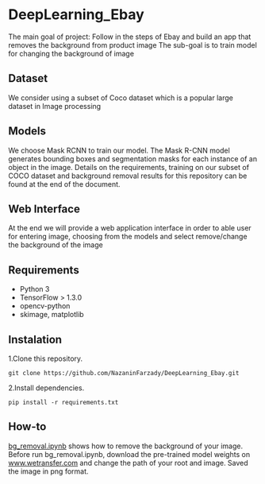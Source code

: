 # DeepLearning_Ebay
The main goal of project: Follow in the steps of Ebay and build an app that removes the background from product image
The sub-goal is to train model for changing the background of image

## Dataset
We consider using a subset of Coco dataset which is a popular large dataset in Image processing

## Models
We choose Mask RCNN to train our model. The Mask R-CNN model generates bounding boxes and segmentation masks for each instance of an object in the image. Details on the requirements, training on our subset of COCO dataset and background removal results for this repository can be found at the end of the document.

## Web Interface
At the end we will provide a web application interface in order to able user for entering image, choosing from the models and select remove/change the background of the image

## Requirements
- Python 3  
- TensorFlow > 1.3.0
- opencv-python
- skimage, matplotlib

## Instalation 
1.Clone this repository.  
```
git clone https://github.com/NazaninFarzady/DeepLearning_Ebay.git  
``` 
2.Install dependencies.  
```
pip install -r requirements.txt   
```

## How-to
[bg_removal.ipynb](https://github.com/NazaninFarzady/DeepLearning_Ebay/) shows how to remove the background of your image.  
Before run bg_removal.ipynb, download the pre-trained model weights on www.wetransfer.com and change the path of your root and image.
Saved the image in png format.
